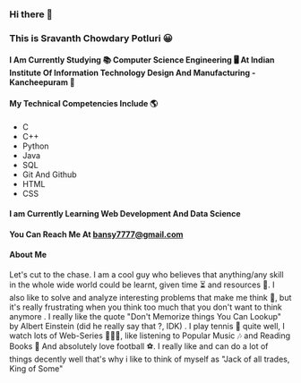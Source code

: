 ### Hi there 👋
### This is Sravanth Chowdary Potluri 😀
#### I Am Currently Studying 📚 Computer Science Engineering 🖥 At Indian Institute Of Information Technology Design And Manufacturing - Kancheepuram 🏫
#### My Technical Competencies Include 🌎
- C
- C++
- Python
- Java
- SQL
- Git And Github
- HTML
- CSS
#### I am Currently Learning Web Development And Data Science 
#### You Can Reach Me At bansy7777@gmail.com
#### About Me
Let's cut to the chase. I am a cool guy who believes that anything/any skill in the whole wide world could be learnt, given time ⏳ and resources 📕. I also like to solve and analyze interesting problems that make me think 🤔, but it's really frustrating when you think too much that you don't want to think anymore . I really like the quote "Don't Memorize things You Can Lookup" by Albert Einstein (did he really say that ?, IDK) . I play tennis 🎾 quite well, I watch lots of Web-Series 👨🏻‍💻, like listening to Popular Music 🎶 and Reading Books 📖 And absolutely love football ⚽️. I really like and can do a lot of things decently well that's why i like to think of myself as "Jack of all trades, King of Some" 

<!--
**parzival979/parzival979** is a ✨ _special_ ✨ repository because its `README.md` (this file) appears on your GitHub profile.

Here are some ideas to get you started:

- 🔭 I’m currently working on ...
- 🌱 I’m currently learning ...
- 👯 I’m looking to collaborate on ...
- 🤔 I’m looking for help with ...
- 💬 Ask me about ...
- 📫 How to reach me: ...
- 😄 Pronouns: ...
- ⚡ Fun fact: ...
-->


